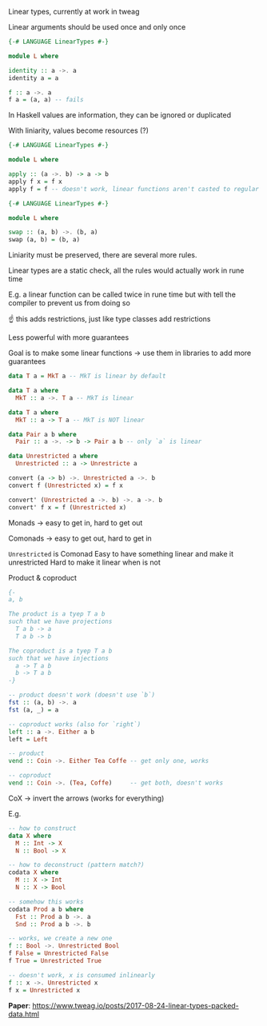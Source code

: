 Linear types, currently at work in tweag

Linear arguments should be used once and only once

```hs
{-# LANGUAGE LinearTypes #-}

module L where

identity :: a ->. a
identity a = a

f :: a ->. a
f a = (a, a) -- fails 
```

In Haskell values are information, they can be ignored or duplicated

With liniarity, values become resources (?)

```hs
{-# LANGUAGE LinearTypes #-}

module L where

apply :: (a ->. b) -> a -> b
apply f x = f x
apply f = f -- doesn't work, linear functions aren't casted to regular functions
```

```hs
{-# LANGUAGE LinearTypes #-}

module L where

swap :: (a, b) ->. (b, a)
swap (a, b) = (b, a)
```

Liniarity must be preserved, there are several more rules.

Linear types are a static check, all the rules would actually work in rune time

E.g. a linear function can be called twice in rune time but with tell the
compiler to prevent us from doing so

:point_up: this adds restrictions, just like type classes add restrictions

Less powerful with more guarantees

Goal is to make some linear functions -> use them in libraries to add more guarantees

```hs
data T a = MkT a -- MkT is linear by default

data T a where
  MkT :: a ->. T a -- MkT is linear

data T a where
  MkT :: a -> T a -- MkT is NOT linear

data Pair a b where
  Pair :: a ->. -> b -> Pair a b -- only `a` is linear
```

```hs
data Unrestricted a where
  Unrestricted :: a -> Unrestricte a

convert (a -> b) ->. Unrestricted a ->. b
convert f (Unrestricted x) = f x

convert' (Unrestricted a ->. b) ->. a ->. b
convert' f x = f (Unrestricted x)
```

Monads   -> easy to get in, hard to get out

Comonads -> easy to get out, hard to get in

`Unrestricted` is Comonad
Easy to have something linear and make it unrestricted
Hard to make it linear when is not

Product & coproduct

```hs
{-
a, b

The product is a tyep T a b
such that we have projections
  T a b -> a
  T a b -> b

The coproduct is a tyep T a b
such that we have injections
  a -> T a b
  b -> T a b
-}

-- product doesn't work (doesn't use `b`)
fst :: (a, b) ->. a
fst (a, _) = a

-- coproduct works (also for `right`)
left :: a ->. Either a b
left = Left

-- product
vend :: Coin ->. Either Tea Coffe -- get only one, works

-- coproduct
vend :: Coin ->. (Tea, Coffe)     -- get both, doesn't works
```

CoX -> invert the arrows (works for everything)

E.g.

```hs
-- how to construct
data X where
  M :: Int -> X
  N :: Bool -> X

-- how to deconstruct (pattern match?)
codata X where
  M :: X -> Int
  N :: X -> Bool

-- somehow this works
codata Prod a b where
  Fst :: Prod a b ->. a
  Snd :: Prod a b ->. b
```

```hs
-- works, we create a new one
f :: Bool ->. Unrestricted Bool
f False = Unrestricted False
f True = Unrestricted True

-- doesn't work, x is consumed inlinearly
f :: x ->. Unrestricted x
f x = Unrestricted x
```

**Paper**: https://www.tweag.io/posts/2017-08-24-linear-types-packed-data.html
